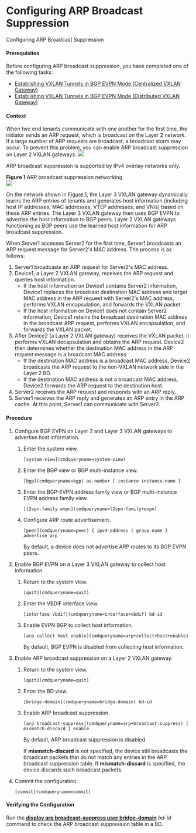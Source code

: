 Configuring ARP Broadcast Suppression
=====================================

Configuring ARP Broadcast Suppression

#### Prerequisites

Before configuring ARP broadcast suppression, you have completed one of the following tasks:

* [Establishing VXLAN Tunnels in BGP EVPN Mode (Centralized VXLAN Gateway)](dc_vrp_vxlan_cfg_1072.html)
* [Establishing VXLAN Tunnels in BGP EVPN Mode (Distributed VXLAN Gateway)](dc_vrp_vxlan_cfg_1066.html)


#### Context

When two end tenants communicate with one another for the first time, the initiator sends an ARP request, which is broadcast on the Layer 2 network. If a large number of ARP requests are broadcast, a broadcast storm may occur. To prevent this problem, you can enable ARP broadcast suppression on Layer 2 VXLAN gateways. ![](../public_sys-resources/note_3.0-en-us.png) 

ARP broadcast suppression is supported by IPv4 overlay networks only.



**Figure 1** ARP broadcast suppression networking  
![](figure/en-us_image_0000001176744013.png)

On the network shown in [Figure 1](#EN-US_TASK_0000001176664061__fig_dc_fd_vxlan_001201), the Layer 3 VXLAN gateway dynamically learns the ARP entries of tenants and generates host information (including host IP addresses, MAC addresses, VTEP addresses, and VNIs) based on these ARP entries. The Layer 3 VXLAN gateway then uses BGP EVPN to advertise the host information to BGP peers. Layer 2 VXLAN gateways functioning as BGP peers use the learned host information for ARP broadcast suppression.

When Server1 accesses Server2 for the first time, Server1 broadcasts an ARP request message for Server2's MAC address. The process is as follows:

1. Server1 broadcasts an ARP request for Server2's MAC address.
2. Device1, a Layer 2 VXLAN gateway, receives the ARP request and queries host information.
   * If the host information on Device1 contains Server2 information, Device1 replaces the broadcast destination MAC address and target MAC address in the ARP request with Server2's MAC address, performs VXLAN encapsulation, and forwards the VXLAN packet.
   * If the host information on Device1 does not contain Server2 information, Device1 retains the broadcast destination MAC address in the broadcast ARP request, performs VXLAN encapsulation, and forwards the VXLAN packet.
3. After Device2 (a Layer 2 VXLAN gateway) receives the VXLAN packet, it performs VXLAN decapsulation and obtains the ARP request. Device2 then determines whether the destination MAC address in the ARP request message is a broadcast MAC address.
   * If the destination MAC address is a broadcast MAC address, Device2 broadcasts the ARP request to the non-VXLAN network side in the Layer 2 BD.
   * If the destination MAC address is not a broadcast MAC address, Device2 forwards the ARP request to the destination host.
4. Server2 receives the ARP request and responds with an ARP reply.
5. Server1 receives the ARP reply and generates an ARP entry in the ARP cache. At this point, Server1 can communicate with Server2.

#### Procedure

1. Configure BGP EVPN on Layer 2 and Layer 3 VXLAN gateways to advertise host information.
   1. Enter the system view.
      
      
      ```
      [system-view](cmdqueryname=system-view)
      ```
   2. Enter the BGP view or BGP multi-instance view.
      
      
      ```
      [bgp](cmdqueryname=bgp) as-number [ instance instance-name ]
      ```
   3. Enter the BGP-EVPN address family view or BGP multi-instance EVPN address family view.
      
      
      ```
      [l2vpn-family evpn](cmdqueryname=l2vpn-family+evpn)
      ```
   4. Configure ARP route advertisement.
      
      
      ```
      [peer](cmdqueryname=peer) { ipv4-address | group-name } advertise arp
      ```
      
      By default, a device does not advertise ARP routes to its BGP EVPN peers.
2. Enable BGP EVPN on a Layer 3 VXLAN gateway to collect host information.
   1. Return to the system view.
      
      
      ```
      [quit](cmdqueryname=quit)
      ```
   2. Enter the VBDIF interface view.
      
      
      ```
      [interface vbdif](cmdqueryname=interface+vbdif) bd-id
      ```
   3. Enable EVPN BGP to collect host information.
      
      
      ```
      [arp collect host enable](cmdqueryname=arp+collect+host+enable)
      ```
      
      By default, BGP EVPN is disabled from collecting host information.
3. Enable ARP broadcast suppression on a Layer 2 VXLAN gateway.
   1. Return to the system view.
      
      
      ```
      [quit](cmdqueryname=quit)
      ```
   2. Enter the BD view.
      
      
      ```
      [bridge-domain](cmdqueryname=bridge-domain) bd-id
      ```
   3. Enable ARP broadcast suppression.
      
      
      ```
      [arp broadcast-suppress](cmdqueryname=arp+broadcast-suppress) [ mismatch-discard ] enable
      ```
      
      By default, ARP broadcast suppression is disabled.
      
      If **mismatch-discard** is not specified, the device still broadcasts the broadcast packets that do not match any entries in the ARP broadcast suppression table. If **mismatch-discard** is specified, the device discards such broadcast packets.
4. Commit the configuration.
   
   
   ```
   [commit](cmdqueryname=commit)
   ```

#### Verifying the Configuration

Run the [**display arp broadcast-suppress user bridge-domain**](cmdqueryname=display+arp+broadcast-suppress+user+bridge-domain) *bd-id* command to check the ARP broadcast suppression table in a BD.